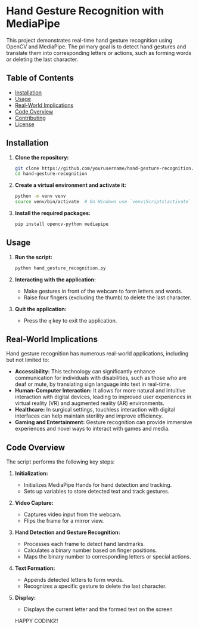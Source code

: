 # Hand Gesture Recognition with MediaPipe

This project demonstrates real-time hand gesture recognition using OpenCV and MediaPipe. The primary goal is to detect hand gestures and translate them into corresponding letters or actions, such as forming words or deleting the last character.

## Table of Contents
- [Installation](#installation)
- [Usage](#usage)
- [Real-World Implications](#real-world-implications)
- [Code Overview](#code-overview)
- [Contributing](#contributing)
- [License](#license)

## Installation

1. **Clone the repository:**
   ```sh
   git clone https://github.com/yourusername/hand-gesture-recognition.git
   cd hand-gesture-recognition
   ```

2. **Create a virtual environment and activate it:**
   ```sh
   python -m venv venv
   source venv/bin/activate  # On Windows use `venv\Scripts\activate`
   ```

3. **Install the required packages:**
   ```sh
   pip install opencv-python mediapipe
   ```

## Usage

1. **Run the script:**
   ```sh
   python hand_gesture_recognition.py
   ```

2. **Interacting with the application:**
   - Make gestures in front of the webcam to form letters and words.
   - Raise four fingers (excluding the thumb) to delete the last character.

3. **Quit the application:**
   - Press the `q` key to exit the application.

## Real-World Implications

Hand gesture recognition has numerous real-world applications, including but not limited to:

- **Accessibility:** This technology can significantly enhance communication for individuals with disabilities, such as those who are deaf or mute, by translating sign language into text in real-time.
- **Human-Computer Interaction:** It allows for more natural and intuitive interaction with digital devices, leading to improved user experiences in virtual reality (VR) and augmented reality (AR) environments.
- **Healthcare:** In surgical settings, touchless interaction with digital interfaces can help maintain sterility and improve efficiency.
- **Gaming and Entertainment:** Gesture recognition can provide immersive experiences and novel ways to interact with games and media.

## Code Overview

The script performs the following key steps:

1. **Initialization:**
   - Initializes MediaPipe Hands for hand detection and tracking.
   - Sets up variables to store detected text and track gestures.

2. **Video Capture:**
   - Captures video input from the webcam.
   - Flips the frame for a mirror view.

3. **Hand Detection and Gesture Recognition:**
   - Processes each frame to detect hand landmarks.
   - Calculates a binary number based on finger positions.
   - Maps the binary number to corresponding letters or special actions.

4. **Text Formation:**
   - Appends detected letters to form words.
   - Recognizes a specific gesture to delete the last character.

5. **Display:**
   - Displays the current letter and the formed text on the screen

   HAPPY CODING!!